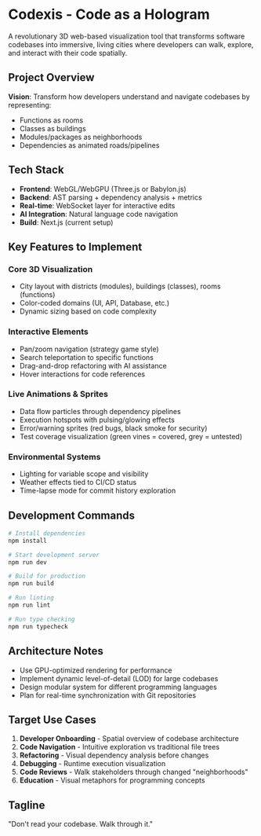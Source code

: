 # Codexis - Code as a Hologram

A revolutionary 3D web-based visualization tool that transforms software codebases into immersive, living cities where developers can walk, explore, and interact with their code spatially.

## Project Overview

**Vision**: Transform how developers understand and navigate codebases by representing:
- Functions as rooms
- Classes as buildings  
- Modules/packages as neighborhoods
- Dependencies as animated roads/pipelines

## Tech Stack

- **Frontend**: WebGL/WebGPU (Three.js or Babylon.js)
- **Backend**: AST parsing + dependency analysis + metrics
- **Real-time**: WebSocket layer for interactive edits
- **AI Integration**: Natural language code navigation
- **Build**: Next.js (current setup)

## Key Features to Implement

### Core 3D Visualization
- City layout with districts (modules), buildings (classes), rooms (functions)
- Color-coded domains (UI, API, Database, etc.)
- Dynamic sizing based on code complexity

### Interactive Elements
- Pan/zoom navigation (strategy game style)
- Search teleportation to specific functions
- Drag-and-drop refactoring with AI assistance
- Hover interactions for code references

### Live Animations & Sprites
- Data flow particles through dependency pipelines
- Execution hotspots with pulsing/glowing effects
- Error/warning sprites (red bugs, black smoke for security)
- Test coverage visualization (green vines = covered, grey = untested)

### Environmental Systems
- Lighting for variable scope and visibility
- Weather effects tied to CI/CD status
- Time-lapse mode for commit history exploration

## Development Commands

```bash
# Install dependencies
npm install

# Start development server
npm run dev

# Build for production
npm run build

# Run linting
npm run lint

# Run type checking
npm run typecheck
```

## Architecture Notes

- Use GPU-optimized rendering for performance
- Implement dynamic level-of-detail (LOD) for large codebases
- Design modular system for different programming languages
- Plan for real-time synchronization with Git repositories

## Target Use Cases

1. **Developer Onboarding** - Spatial overview of codebase architecture
2. **Code Navigation** - Intuitive exploration vs traditional file trees  
3. **Refactoring** - Visual dependency analysis before changes
4. **Debugging** - Runtime execution visualization
5. **Code Reviews** - Walk stakeholders through changed "neighborhoods"
6. **Education** - Visual metaphors for programming concepts

## Tagline
"Don't read your codebase. Walk through it."